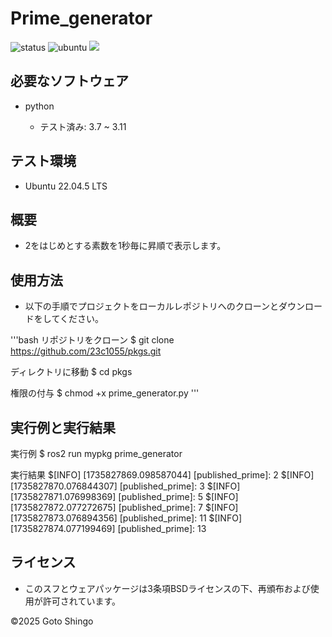 # Prime_generator

![status](https://github.com/23c1055/task/actions/workflows/test.yml/badge.svg)
![ubuntu](https://img.shields.io/badge/Ubuntu_20.04-orange)
<img src="https://img.shields.io/badge/-Python-F9DC3E.svg?logo=python">

## 必要なソフトウェア
- python

    - テスト済み: 3.7 ~ 3.11

## テスト環境

 - Ubuntu 22.04.5 LTS

## 概要

- 2をはじめとする素数を1秒毎に昇順で表示します。

## 使用方法

- 以下の手順でプロジェクトをローカルレポジトリへのクローンとダウンロードをしてください。

'''bash
リポジトリをクローン
$ git clone https://github.com/23c1055/pkgs.git

ディレクトリに移動
$ cd pkgs

権限の付与
$ chmod +x prime_generator.py
'''



## 実行例と実行結果

実行例
$ ros2 run mypkg prime_generator

実行結果
$[INFO] [1735827869.098587044] [published_prime]: 2
$[INFO] [1735827870.076844307] [published_prime]: 3
$[INFO] [1735827871.076998369] [published_prime]: 5
$[INFO] [1735827872.077272675] [published_prime]: 7
$[INFO] [1735827873.076894356] [published_prime]: 11
$[INFO] [1735827874.077199469] [published_prime]: 13


## ライセンス

- このスフとウェアパッケージは3条項BSDライセンスの下、再頒布および使用が許可されています。

©2025 Goto Shingo

